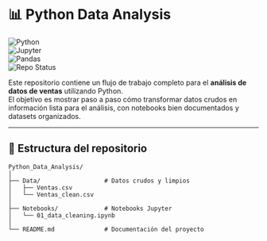 # 📊 Python Data Analysis

![Python](https://img.shields.io/badge/Python-3.9%2B-blue?logo=python)  
![Jupyter](https://img.shields.io/badge/Jupyter-Notebook-orange?logo=jupyter)  
![Pandas](https://img.shields.io/badge/Library-Pandas-green?logo=pandas)  
![Repo Status](https://img.shields.io/badge/Status-En%20Progreso-yellow)  

Este repositorio contiene un flujo de trabajo completo para el **análisis de datos de ventas** utilizando Python.  
El objetivo es mostrar paso a paso cómo transformar datos crudos en información lista para el análisis, con notebooks bien documentados y datasets organizados.  

---

## 📂 Estructura del repositorio

```text
Python_Data_Analysis/
│
├── Data/                  # Datos crudos y limpios
│   ├── Ventas.csv
│   └── Ventas_clean.csv
│
├── Notebooks/             # Notebooks Jupyter
│   └── 01_data_cleaning.ipynb
│
└── README.md              # Documentación del proyecto
